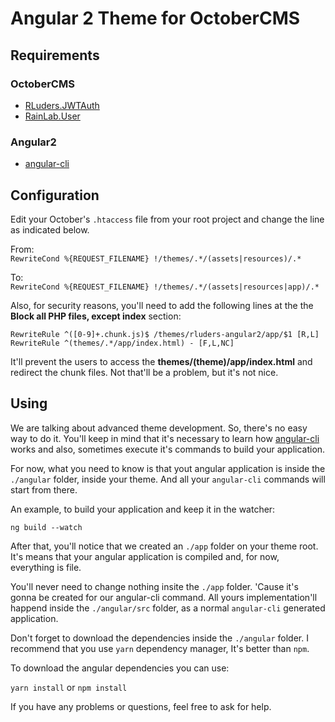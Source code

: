 # Angular 2 Theme for OctoberCMS

## Requirements


### OctoberCMS

* [RLuders.JWTAuth](https://octobercms.com/plugin/rluders-jwtauth)
* [RainLab.User](https://octobercms.com/plugin/rainlab-user)

### Angular2

* [angular-cli](https://cli.angular.io/)

## Configuration

Edit your October's `.htaccess` file from your root project and change the line as indicated below.   

From:    
`RewriteCond %{REQUEST_FILENAME} !/themes/.*/(assets|resources)/.*`

To:    
`RewriteCond %{REQUEST_FILENAME} !/themes/.*/(assets|resources|app)/.*`

Also, for security reasons, you'll need to add the following lines at the the **Block all PHP files, except index** section:   

`RewriteRule ^([0-9]+.chunk.js)$ /themes/rluders-angular2/app/$1 [R,L]`    
`RewriteRule ^(themes/.*/app/index.html) - [F,L,NC]`

It'll prevent the users to access the **themes/(theme)/app/index.html** and redirect the chunk files. Not that'll be a problem, but it's not nice.

## Using

We are talking about advanced theme development. So, there's no easy way to do it. You'll keep in mind that it's necessary to learn how [angular-cli](https://cli.angular.io/) works and also, sometimes execute it's commands to build your application.

For now, what you need to know is that yout angular application is inside the `./angular` folder, inside your theme. And all your `angular-cli` commands will start from there.

An example, to build your application and keep it in the watcher:

``ng build --watch``

After that, you'll notice that we created an `./app` folder on your theme root. It's means that your angular application is compiled and, for now, everything is file.

You'll never need to change nothing insite the `./app` folder. 'Cause it's gonna be created for our angular-cli command. All yours implementation'll happend inside the `./angular/src` folder, as a normal `angular-cli` generated application.

Don't forget to download the dependencies inside the `./angular` folder. I recommend that you use `yarn` dependency manager, It's better than `npm`.

To download the angular dependencies you can use:

`yarn install` or `npm install`

If you have any problems or questions, feel free to ask for help.
